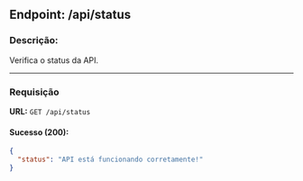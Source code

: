 ## Endpoint: /api/status

### **Descrição:**
Verifica o status da API.

---

### **Requisição**

**URL:** `GET /api/status`

#### Sucesso (200):
```json
{
  "status": "API está funcionando corretamente!"
}
```
